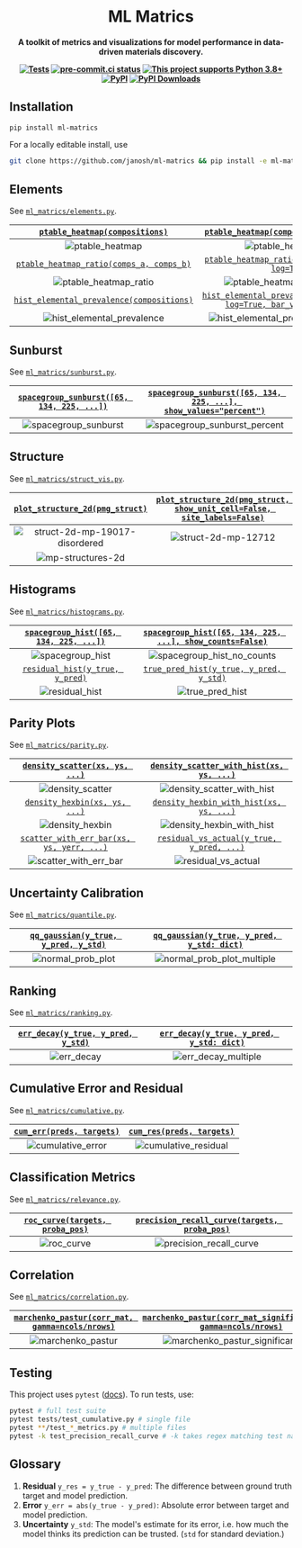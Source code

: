 <h1 align="center">ML Matrics</h1>

<h4 align="center">

A toolkit of metrics and visualizations for model performance in data-driven materials discovery.

[![Tests](https://github.com/janosh/ml-matrics/actions/workflows/test.yml/badge.svg)](https://github.com/janosh/ml-matrics/actions/workflows/test.yml)
[![pre-commit.ci status](https://results.pre-commit.ci/badge/github/janosh/ml-matrics/main.svg)](https://results.pre-commit.ci/latest/github/janosh/ml-matrics/main)
[![This project supports Python 3.8+](https://img.shields.io/badge/Python-3.8+-blue.svg)](https://python.org/downloads)
[![PyPI](https://img.shields.io/pypi/v/ml-matrics)](https://pypi.org/project/ml-matrics)
[![PyPI Downloads](https://img.shields.io/pypi/dm/ml-matrics)](https://pypistats.org/packages/ml-matrics)

</h4>

## Installation

```sh
pip install ml-matrics
```

For a locally editable install, use

```sh
git clone https://github.com/janosh/ml-matrics && pip install -e ml-matrics
```

## Elements

See [`ml_matrics/elements.py`](ml_matrics/elements.py).

|      [`ptable_heatmap(compositions)`](ml_matrics/elements.py)       |                [`ptable_heatmap(compositions, log=True)`](ml_matrics/elements.py)                 |
| :-----------------------------------------------------------------: | :-----------------------------------------------------------------------------------------------: |
|                          ![ptable_heatmap]                          |                                       ![ptable_heatmap_log]                                       |
| [`ptable_heatmap_ratio(comps_a, comps_b)`](ml_matrics/elements.py)  |           [`ptable_heatmap_ratio(comps_b, comps_a, log=True)`](ml_matrics/elements.py)            |
|                       ![ptable_heatmap_ratio]                       |                                  ![ptable_heatmap_ratio_inverse]                                  |
| [`hist_elemental_prevalence(compositions)`](ml_matrics/elements.py) | [`hist_elemental_prevalence(compositions, log=True, bar_values='count')`](ml_matrics/elements.py) |
|                    ![hist_elemental_prevalence]                     |                              ![hist_elemental_prevalence_log_count]                               |

## Sunburst

See [`ml_matrics/sunburst.py`](ml_matrics/sunburst.py).

| [`spacegroup_sunburst([65, 134, 225, ...])`](ml_matrics/sunburst.py) | [`spacegroup_sunburst([65, 134, 225, ...], show_values="percent")`](ml_matrics/sunburst.py) |
| :------------------------------------------------------------------: | :-----------------------------------------------------------------------------------------: |
|                        ![spacegroup_sunburst]                        |                               ![spacegroup_sunburst_percent]                                |

## Structure

See [`ml_matrics/struct_vis.py`](ml_matrics/struct_vis.py).

| [`plot_structure_2d(pmg_struct)`](ml_matrics/struct_vis.py) | [`plot_structure_2d(pmg_struct, show_unit_cell=False, site_labels=False)`](ml_matrics/struct_vis.py) |
| :---------------------------------------------------------: | :--------------------------------------------------------------------------------------------------: |
|              ![struct-2d-mp-19017-disordered]               |                                        ![struct-2d-mp-12712]                                         |
|                     ![mp-structures-2d]                     |                                                                                                      |

## Histograms

See [`ml_matrics/histograms.py`](ml_matrics/histograms.py).

| [`spacegroup_hist([65, 134, 225, ...])`](ml_matrics/histograms.py) | [`spacegroup_hist([65, 134, 225, ...], show_counts=False)`](ml_matrics/histograms.py) |
| :----------------------------------------------------------------: | :-----------------------------------------------------------------------------------: |
|                         ![spacegroup_hist]                         |                             ![spacegroup_hist_no_counts]                              |
|    [`residual_hist(y_true, y_pred)`](ml_matrics/histograms.py)     |          [`true_pred_hist(y_true, y_pred, y_std)`](ml_matrics/histograms.py)          |
|                          ![residual_hist]                          |                                   ![true_pred_hist]                                   |

## Parity Plots

See [`ml_matrics/parity.py`](ml_matrics/parity.py).

|      [`density_scatter(xs, ys, ...)`](ml_matrics/parity.py)       | [`density_scatter_with_hist(xs, ys, ...)`](ml_matrics/parity.py)  |
| :---------------------------------------------------------------: | :---------------------------------------------------------------: |
|                        ![density_scatter]                         |                   ![density_scatter_with_hist]                    |
|       [`density_hexbin(xs, ys, ...)`](ml_matrics/parity.py)       |  [`density_hexbin_with_hist(xs, ys, ...)`](ml_matrics/parity.py)  |
|                         ![density_hexbin]                         |                    ![density_hexbin_with_hist]                    |
| [`scatter_with_err_bar(xs, ys, yerr, ...)`](ml_matrics/parity.py) | [`residual_vs_actual(y_true, y_pred, ...)`](ml_matrics/parity.py) |
|                      ![scatter_with_err_bar]                      |                       ![residual_vs_actual]                       |

## Uncertainty Calibration

See [`ml_matrics/quantile.py`](ml_matrics/quantile.py).

| [`qq_gaussian(y_true, y_pred, y_std)`](ml_matrics/quantile.py) | [`qq_gaussian(y_true, y_pred, y_std: dict)`](ml_matrics/quantile.py) |
| :------------------------------------------------------------: | :------------------------------------------------------------------: |
|                      ![normal_prob_plot]                       |                     ![normal_prob_plot_multiple]                     |

## Ranking

See [`ml_matrics/ranking.py`](ml_matrics/ranking.py).

| [`err_decay(y_true, y_pred, y_std)`](ml_matrics/ranking.py) | [`err_decay(y_true, y_pred, y_std: dict)`](ml_matrics/ranking.py) |
| :---------------------------------------------------------: | :---------------------------------------------------------------: |
|                        ![err_decay]                         |                       ![err_decay_multiple]                       |

## Cumulative Error and Residual

See [`ml_matrics/cumulative.py`](ml_matrics/cumulative.py).

| [`cum_err(preds, targets)`](ml_matrics/cumulative.py) | [`cum_res(preds, targets)`](ml_matrics/cumulative.py) |
| :---------------------------------------------------: | :---------------------------------------------------: |
|                  ![cumulative_error]                  |                ![cumulative_residual]                 |

## Classification Metrics

See [`ml_matrics/relevance.py`](ml_matrics/relevance.py).

| [`roc_curve(targets, proba_pos)`](ml_matrics/relevance.py) | [`precision_recall_curve(targets, proba_pos)`](ml_matrics/relevance.py) |
| :--------------------------------------------------------: | :---------------------------------------------------------------------: |
|                        ![roc_curve]                        |                        ![precision_recall_curve]                        |

## Correlation

See [`ml_matrics/correlation.py`](ml_matrics/correlation.py).

| [`marchenko_pastur(corr_mat, gamma=ncols/nrows)`](ml_matrics/correlation.py) | [`marchenko_pastur(corr_mat_significant_eval, gamma=ncols/nrows)`](ml_matrics/correlation.py) |
| :--------------------------------------------------------------------------: | :-------------------------------------------------------------------------------------------: |
|                             ![marchenko_pastur]                              |                             ![marchenko_pastur_significant_eval]                              |

## Testing

This project uses `pytest` ([docs](https://docs.pytest.org/en/stable/usage.html)). To run tests, use:

```sh
pytest # full test suite
pytest tests/test_cumulative.py # single file
pytest **/test_*_metrics.py # multiple files
pytest -k test_precision_recall_curve # -k takes regex matching test names
```

## Glossary

1. **Residual** `y_res = y_true - y_pred`: The difference between ground truth target and model prediction.
2. **Error** `y_err = abs(y_true - y_pred)`: Absolute error between target and model prediction.
3. **Uncertainty** `y_std`: The model's estimate for its error, i.e. how much the model thinks its prediction can be trusted. (`std` for standard deviation.)

[cumulative_error]: https://raw.githubusercontent.com/janosh/ml-matrics/main/assets/cumulative_error.svg
[cumulative_residual]: https://raw.githubusercontent.com/janosh/ml-matrics/main/assets/cumulative_residual.svg
[density_hexbin_with_hist]: https://raw.githubusercontent.com/janosh/ml-matrics/main/assets/density_hexbin_with_hist.svg
[density_hexbin]: https://raw.githubusercontent.com/janosh/ml-matrics/main/assets/density_hexbin.svg
[density_scatter_with_hist]: https://raw.githubusercontent.com/janosh/ml-matrics/main/assets/density_scatter_with_hist.svg
[density_scatter]: https://raw.githubusercontent.com/janosh/ml-matrics/main/assets/density_scatter.svg
[err_decay_multiple]: https://raw.githubusercontent.com/janosh/ml-matrics/main/assets/err_decay_multiple.svg
[err_decay]: https://raw.githubusercontent.com/janosh/ml-matrics/main/assets/err_decay.svg
[hist_elemental_prevalence_log_count]: https://raw.githubusercontent.com/janosh/ml-matrics/main/assets/hist_elemental_prevalence_log_count.svg
[hist_elemental_prevalence]: https://raw.githubusercontent.com/janosh/ml-matrics/main/assets/hist_elemental_prevalence.svg
[marchenko_pastur_significant_eval]: https://raw.githubusercontent.com/janosh/ml-matrics/main/assets/marchenko_pastur_significant_eval.svg
[marchenko_pastur]: https://raw.githubusercontent.com/janosh/ml-matrics/main/assets/marchenko_pastur.svg
[mp-structures-2d]: https://raw.githubusercontent.com/janosh/ml-matrics/main/assets/mp-structures-2d.svg
[normal_prob_plot_multiple]: https://raw.githubusercontent.com/janosh/ml-matrics/main/assets/normal_prob_plot_multiple.svg
[normal_prob_plot]: https://raw.githubusercontent.com/janosh/ml-matrics/main/assets/normal_prob_plot.svg
[precision_recall_curve]: https://raw.githubusercontent.com/janosh/ml-matrics/main/assets/precision_recall_curve.svg
[ptable_heatmap_log]: https://raw.githubusercontent.com/janosh/ml-matrics/main/assets/ptable_heatmap_log.svg
[ptable_heatmap_ratio_inverse]: https://raw.githubusercontent.com/janosh/ml-matrics/main/assets/ptable_heatmap_ratio_inverse.svg
[ptable_heatmap_ratio]: https://raw.githubusercontent.com/janosh/ml-matrics/main/assets/ptable_heatmap_ratio.svg
[ptable_heatmap]: https://raw.githubusercontent.com/janosh/ml-matrics/main/assets/ptable_heatmap.svg
[residual_hist]: https://raw.githubusercontent.com/janosh/ml-matrics/main/assets/residual_hist.svg
[residual_vs_actual]: https://raw.githubusercontent.com/janosh/ml-matrics/main/assets/residual_vs_actual.svg
[roc_curve]: https://raw.githubusercontent.com/janosh/ml-matrics/main/assets/roc_curve.svg
[scatter_with_err_bar]: https://raw.githubusercontent.com/janosh/ml-matrics/main/assets/scatter_with_err_bar.svg
[spacegroup_hist_no_counts]: https://raw.githubusercontent.com/janosh/ml-matrics/main/assets/spacegroup_hist_no_counts.svg
[spacegroup_hist]: https://raw.githubusercontent.com/janosh/ml-matrics/main/assets/spacegroup_hist.svg
[spacegroup_sunburst_percent]: https://raw.githubusercontent.com/janosh/ml-matrics/main/assets/spacegroup_sunburst_percent.svg
[spacegroup_sunburst]: https://raw.githubusercontent.com/janosh/ml-matrics/main/assets/spacegroup_sunburst.svg
[struct-2d-mp-12712]: https://raw.githubusercontent.com/janosh/ml-matrics/main/assets/struct-2d-mp-12712.svg
[struct-2d-mp-19017-disordered]: https://raw.githubusercontent.com/janosh/ml-matrics/main/assets/struct-2d-mp-19017-disordered.svg
[true_pred_hist]: https://raw.githubusercontent.com/janosh/ml-matrics/main/assets/true_pred_hist.svg
